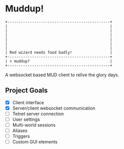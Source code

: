 # Muddup!
```
+----------------------------------------------+
|                                              |
|                                              |
|                                              |
|                                              |
|                                              |
|                                              |
| Red wizard needs food badly!                 |
+----------------------------------------------+
| > muddup?                                    |
+----------------------------------------------+
```

A websocket based MUD client to relive the glory days.

## Project Goals

- [x] Client interface 
- [x] Server/client websocket communication
- [ ] Telnet server connection
- [ ] User settings
- [ ] Multi-world sessions
- [ ] Aliases
- [ ] Triggers
- [ ] Custom GUI elements

